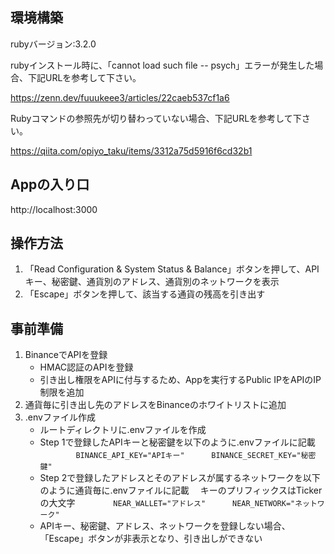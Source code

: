## 環境構築
rubyバージョン:3.2.0

rubyインストール時に、「cannot load such file -- psych」エラーが発生した場合、下記URLを参考して下さい。

https://zenn.dev/fuuukeee3/articles/22caeb537cf1a6

Rubyコマンドの参照先が切り替わっていない場合、下記URLを参考して下さい。

https://qiita.com/opiyo_taku/items/3312a75d5916f6cd32b1

## Appの入り口

http://localhost:3000

## 操作方法
1. 「Read Configuration & System Status & Balance」ボタンを押して、APIキー、秘密鍵、通貨別のアドレス、通貨別のネットワークを表示
2. 「Escape」ボタンを押して、該当する通貨の残高を引き出す


## 事前準備
1. BinanceでAPIを登録
   - HMAC認証のAPIを登録
   - 引き出し権限をAPIに付与するため、Appを実行するPublic IPをAPIのIP制限を追加
2. 通貨毎に引き出し先のアドレスをBinanceのホワイトリストに追加
3. .envファイル作成
   - ルートディレクトリに.envファイルを作成
   - Step 1で登録したAPIキーと秘密鍵を以下のように.envファイルに記載
   　```
　　　BINANCE_API_KEY="APIキー"
　　　BINANCE_SECRET_KEY="秘密鍵"
   　```
   - Step 2で登録したアドレスとそのアドレスが属するネットワークを以下のように通貨毎に.envファイルに記載
   　キーのプリフィックスはTickerの大文字
   　```
　　　NEAR_WALLET="アドレス"
　　　NEAR_NETWORK="ネットワーク"
   　```
   - APIキー、秘密鍵、アドレス、ネットワークを登録しない場合、「Escape」ボタンが非表示となり、引き出しができない


